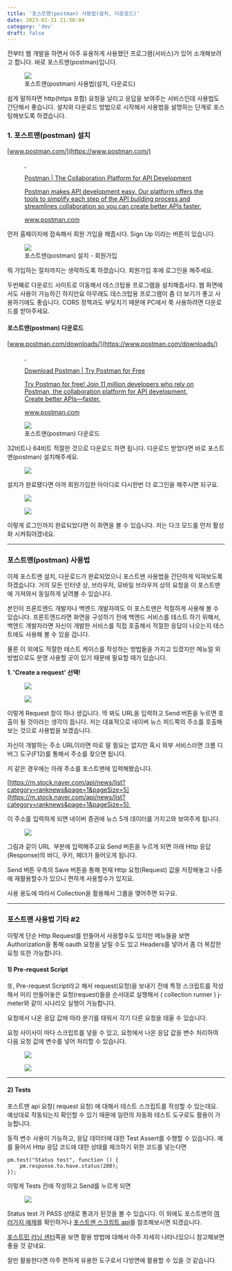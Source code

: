 ```yaml
---
title: '포스트맨(postman) 사용법(설치, 다운로드)'
date: 2023-01-31 21:50:04
category: 'dev'
draft: false
---
```


전부터 웹 개발을 하면서 아주 유용하게 사용했던 프로그램(서비스)가 있어 소개해보려고 합니다. 바로 포스트맨(postman)입니다. 

<figure class="imageblock alignCenter" data-origin-width="1191" data-origin-height="618" data-ke-mobilestyle="alignCenter"><span data-url="https://blog.kakaocdn.net/dn/WciSV/btqKxmMhFRp/uXvckGTGCIr3GPx123azWK/img.png" data-lightbox="lightbox" data-alt="포스트맨(postman) 사용법(설치, 다운로드)"><img src="https://blog.kakaocdn.net/dn/WciSV/btqKxmMhFRp/uXvckGTGCIr3GPx123azWK/img.png" srcset="https://img1.daumcdn.net/thumb/R1280x0/?scode=mtistory2&amp;fname=https%3A%2F%2Fblog.kakaocdn.net%2Fdn%2FWciSV%2FbtqKxmMhFRp%2FuXvckGTGCIr3GPx123azWK%2Fimg.png" data-ke-mobilestyle="alignCenter"></span><figcaption>포스트맨(postman) 사용법(설치, 다운로드)</figcaption></figure>

쉽게 말하자면 http(https 포함) 요청을 날리고 응답을 보여주는 서비스인데 사용법도 간단해서 좋습니다. 설치와 다운로드 방법으로 시작해서 사용법을 설명하는 단계로 포스팅해보도록 하겠습니다. 

### **1\. 포스트맨(postman) 설치**

[www.postman.com/](https://www.postman.com/)

<figure id="og_1602323902609" contenteditable="false" data-ke-type="opengraph" data-og-type="website" data-og-title="Postman | The Collaboration Platform for API Development" data-og-description="Postman makes API development easy. Our platform offers the tools to simplify each step of the API building process and streamlines collaboration so you can create better APIs faster." data-og-host="www.postman.com" data-og-source-url="https://www.postman.com/" data-og-url="https://www.postman.com/" data-og-image="https://scrap.kakaocdn.net/dn/bejpym/hyHOcC4cPK/tDb5Q5Zws1mMrti6zyXVKk/img.jpg?width=1200&amp;height=630&amp;face=0_0_1200_630,https://scrap.kakaocdn.net/dn/6bpE2/hyHNu6ohu0/fJARDCU49G26xMY1mQFTQ0/img.jpg?width=1200&amp;height=630&amp;face=0_0_1200_630"><a href="https://www.postman.com/" target="_blank" rel="noopener" data-source-url="https://www.postman.com/"><div class="og-image" style="background-image: url('https://scrap.kakaocdn.net/dn/bejpym/hyHOcC4cPK/tDb5Q5Zws1mMrti6zyXVKk/img.jpg?width=1200&amp;height=630&amp;face=0_0_1200_630,https://scrap.kakaocdn.net/dn/6bpE2/hyHNu6ohu0/fJARDCU49G26xMY1mQFTQ0/img.jpg?width=1200&amp;height=630&amp;face=0_0_1200_630');">&nbsp;</div><div class="og-text"><p class="og-title" data-ke-size="size16">Postman | The Collaboration Platform for API Development</p><p class="og-desc" data-ke-size="size16">Postman makes API development easy. Our platform offers the tools to simplify each step of the API building process and streamlines collaboration so you can create better APIs faster.</p><p class="og-host" data-ke-size="size16">www.postman.com</p></div></a></figure>

먼저 홈페이지에 접속해서 회원 가입을 해줍시다. Sign Up 이라는 버튼이 있습니다. 

<figure class="imageblock alignCenter" data-origin-width="777" data-origin-height="408" data-ke-mobilestyle="alignCenter"><span data-url="https://blog.kakaocdn.net/dn/oxk9o/btqKv7hGtPf/AZyxCPf636qeAuYufmeOuK/img.png" data-lightbox="lightbox" data-alt="포스트맨(postman) 설치 - 회원가입"><img src="https://blog.kakaocdn.net/dn/oxk9o/btqKv7hGtPf/AZyxCPf636qeAuYufmeOuK/img.png" srcset="https://img1.daumcdn.net/thumb/R1280x0/?scode=mtistory2&amp;fname=https%3A%2F%2Fblog.kakaocdn.net%2Fdn%2Foxk9o%2FbtqKv7hGtPf%2FAZyxCPf636qeAuYufmeOuK%2Fimg.png" data-ke-mobilestyle="alignCenter"></span><figcaption>포스트맨(postman) 설치 - 회원가입</figcaption></figure>

뭐 가입하는 절차까지는 생략하도록 하겠습니다. 회원가입 후에 로그인을 해주세요. 

두번째로 다운로드 사이트로 이동해서 데스크탑용 프로그램을 설치해줍시다. 웹 화면에서도 사용이 가능하긴 하지만요 아무래도 데스크탑용 프로그램이 좀 더 보기가 좋고 사용하기에도 좋습니다. CORS 정책과도 부딪치기 때문에 PC에서 쭉 사용하려면 다운로드를 받아주세요. 

#### **포스트맨(postman) 다운로드**

[www.postman.com/downloads/](https://www.postman.com/downloads/)

<figure id="og_1602324369229" contenteditable="false" data-ke-type="opengraph" data-og-type="website" data-og-title="Download Postman | Try Postman for Free" data-og-description="Try Postman for free! Join 11 million developers who rely on Postman, the collaboration platform for API development. Create better APIs—faster." data-og-host="www.postman.com" data-og-source-url="https://www.postman.com/downloads/" data-og-url="https://www.postman.com/downloads/" data-og-image="https://scrap.kakaocdn.net/dn/cqRE30/hyHOoQ1RzM/g03r56Wg1fkC7HpBCbh3R0/img.jpg?width=1200&amp;height=630&amp;face=0_0_1200_630,https://scrap.kakaocdn.net/dn/cAAGQR/hyHNw4bW9W/o5HoEWLC5ifFTifzeMbaYk/img.jpg?width=1200&amp;height=630&amp;face=0_0_1200_630"><a href="https://www.postman.com/downloads/" target="_blank" rel="noopener" data-source-url="https://www.postman.com/downloads/"><div class="og-image" style="background-image: url('https://scrap.kakaocdn.net/dn/cqRE30/hyHOoQ1RzM/g03r56Wg1fkC7HpBCbh3R0/img.jpg?width=1200&amp;height=630&amp;face=0_0_1200_630,https://scrap.kakaocdn.net/dn/cAAGQR/hyHNw4bW9W/o5HoEWLC5ifFTifzeMbaYk/img.jpg?width=1200&amp;height=630&amp;face=0_0_1200_630');">&nbsp;</div><div class="og-text"><p class="og-title" data-ke-size="size16">Download Postman | Try Postman for Free</p><p class="og-desc" data-ke-size="size16">Try Postman for free! Join 11 million developers who rely on Postman, the collaboration platform for API development. Create better APIs—faster.</p><p class="og-host" data-ke-size="size16">www.postman.com</p></div></a></figure>

<figure class="imageblock alignCenter" data-origin-width="521" data-origin-height="380" data-ke-mobilestyle="alignCenter"><span data-url="https://blog.kakaocdn.net/dn/eakoOO/btqKDaKfD5A/5Qjm2Qk7b85EwBQ10roHv1/img.png" data-lightbox="lightbox" data-alt="포스트맨(postman) 다운로드"><img src="https://blog.kakaocdn.net/dn/eakoOO/btqKDaKfD5A/5Qjm2Qk7b85EwBQ10roHv1/img.png" srcset="https://img1.daumcdn.net/thumb/R1280x0/?scode=mtistory2&amp;fname=https%3A%2F%2Fblog.kakaocdn.net%2Fdn%2FeakoOO%2FbtqKDaKfD5A%2F5Qjm2Qk7b85EwBQ10roHv1%2Fimg.png" data-ke-mobilestyle="alignCenter"></span><figcaption>포스트맨(postman) 다운로드</figcaption></figure>

32비트나 64비트 적절한 것으로 다운로드 하면 됩니다. 다운로드 받았다면 바로 포스트맨(postman) 설치해주세요. 

<figure class="imageblock alignCenter" data-origin-width="455" data-origin-height="256" data-ke-mobilestyle="alignCenter"><span data-url="https://blog.kakaocdn.net/dn/bgV4cD/btqKwseLWcv/1NOFbgqUGfga3WM2GffQDK/img.png" data-lightbox="lightbox" data-alt=""><img src="https://blog.kakaocdn.net/dn/bgV4cD/btqKwseLWcv/1NOFbgqUGfga3WM2GffQDK/img.png" srcset="https://img1.daumcdn.net/thumb/R1280x0/?scode=mtistory2&amp;fname=https%3A%2F%2Fblog.kakaocdn.net%2Fdn%2FbgV4cD%2FbtqKwseLWcv%2F1NOFbgqUGfga3WM2GffQDK%2Fimg.png" data-ke-mobilestyle="alignCenter"></span></figure>

설치가 완료됐다면 아까 회원가입한 아이디로 다시한번 더 로그인을 해주시면 되구요. 

<figure class="imageblock alignCenter" data-origin-width="1266" data-origin-height="893" data-ke-mobilestyle="alignCenter"><span data-url="https://blog.kakaocdn.net/dn/cd16Q9/btqKxRdQVXh/whYSATRi9z5MAkkkynULHK/img.png" data-lightbox="lightbox" data-alt=""><img src="https://blog.kakaocdn.net/dn/cd16Q9/btqKxRdQVXh/whYSATRi9z5MAkkkynULHK/img.png" srcset="https://img1.daumcdn.net/thumb/R1280x0/?scode=mtistory2&amp;fname=https%3A%2F%2Fblog.kakaocdn.net%2Fdn%2Fcd16Q9%2FbtqKxRdQVXh%2FwhYSATRi9z5MAkkkynULHK%2Fimg.png" data-ke-mobilestyle="alignCenter"></span></figure>

<figure class="imageblock alignCenter" data-origin-width="1266" data-origin-height="793" data-ke-mobilestyle="alignCenter"><span data-url="https://blog.kakaocdn.net/dn/YiWNE/btqKxllXOtM/yaQrRPVpZo6ERZ4i2j2RP0/img.png" data-lightbox="lightbox" data-alt=""><img src="https://blog.kakaocdn.net/dn/YiWNE/btqKxllXOtM/yaQrRPVpZo6ERZ4i2j2RP0/img.png" srcset="https://img1.daumcdn.net/thumb/R1280x0/?scode=mtistory2&amp;fname=https%3A%2F%2Fblog.kakaocdn.net%2Fdn%2FYiWNE%2FbtqKxllXOtM%2FyaQrRPVpZo6ERZ4i2j2RP0%2Fimg.png" data-ke-mobilestyle="alignCenter"></span></figure>

이렇게 로그인까지 완료되었다면 이 화면을 볼 수 있습니다. 저는 다크 모드를 먼저 활성화 시켜줘야겠네요. 

* * *

### **포스트맨(postman) 사용법**

이제 포스트맨 설치, 다운로드가 완료되었으니 포스트맨 사용법을 간단하게 익혀보도록 하겠습니다. 거의 모든 인터넷 상, 브라우저, 모바일 브라우저 상의 요청을 이 포스트맨에 가져와서 동일하게 날려볼 수 있습니다. 

본인이 프론트엔드 개발자나 백엔드 개발자여도 이 포스트맨은 적절하게 사용해 볼 수 있습니다. 프론트엔드라면 화면을 구성하기 전에 백엔드 서비스를 테스트 하기 위해서, 백엔드 개발자라면 자신이 개발한 서비스를 직접 호출해서 적절한 응답이 나오는지 테스트에도 사용해 볼 수 있을 겁니다. 

물론 이 외에도 적절한 테스트 케이스를 작성하는 방법들을 가지고 있겠지만 메뉴얼 외 방법으로도 분명 사용할 곳이 있기 때문에 필요할 때가 있습니다. 

**1\. 'Create a request' 선택!**

<figure class="imageblock alignCenter" data-origin-width="346" data-origin-height="319" data-ke-mobilestyle="alignCenter"><span data-url="https://blog.kakaocdn.net/dn/rrzwm/btqKy8flMsO/KNODmwPRZ9TPA7mKFAERj0/img.png" data-lightbox="lightbox" data-alt=""><img src="https://blog.kakaocdn.net/dn/rrzwm/btqKy8flMsO/KNODmwPRZ9TPA7mKFAERj0/img.png" srcset="https://img1.daumcdn.net/thumb/R1280x0/?scode=mtistory2&amp;fname=https%3A%2F%2Fblog.kakaocdn.net%2Fdn%2Frrzwm%2FbtqKy8flMsO%2FKNODmwPRZ9TPA7mKFAERj0%2Fimg.png" data-ke-mobilestyle="alignCenter"></span></figure>

<figure class="imageblock alignCenter" data-origin-width="933" data-origin-height="492" data-ke-mobilestyle="alignCenter"><span data-url="https://blog.kakaocdn.net/dn/Wkz4X/btqKv6Xq9Fh/JDYtPus1feRy0Vv6BS7AKK/img.png" data-lightbox="lightbox" data-alt=""><img src="https://blog.kakaocdn.net/dn/Wkz4X/btqKv6Xq9Fh/JDYtPus1feRy0Vv6BS7AKK/img.png" srcset="https://img1.daumcdn.net/thumb/R1280x0/?scode=mtistory2&amp;fname=https%3A%2F%2Fblog.kakaocdn.net%2Fdn%2FWkz4X%2FbtqKv6Xq9Fh%2FJDYtPus1feRy0Vv6BS7AKK%2Fimg.png" data-ke-mobilestyle="alignCenter"></span></figure>

이렇게 Request 창이 하나 생깁니다. 딱 봐도 URL을 입력하고 Send 버튼을 누르면 호출이 될 것이라는 생각이 듭니다. 저는 대표적으로 네이버 뉴스 피드쪽의 주소를 호출해보는 것으로 사용법을 보겠습니다. 

자신이 개발하는 주소 URL이라면 따로 딸 필요는 없지만 혹시 외부 서비스라면 크롬 디버그 도구(F12)를 통해서 주소를 찾으면 됩니다. 

저 같은 경우에는 아래 주소를 포스트맨에 입력해봤습니다. 

[https://m.stock.naver.com/api/news/list?category=ranknews&page=1&pageSize=5](https://m.stock.naver.com/api/news/list?category=ranknews&page=1&pageSize=5) 

이 주소를 입력하게 되면 네이버 증권에 뉴스 5개 데이터를 가지고와 보여주게 됩니다.

<figure class="imageblock alignCenter" data-origin-width="1355" data-origin-height="932" data-ke-mobilestyle="alignCenter"><span data-url="https://blog.kakaocdn.net/dn/bCpaBi/btrXJWldyvl/9sgXJbGXvnSkksYatUxkN0/img.png" data-lightbox="lightbox" data-alt=""><img src="https://blog.kakaocdn.net/dn/bCpaBi/btrXJWldyvl/9sgXJbGXvnSkksYatUxkN0/img.png" srcset="https://img1.daumcdn.net/thumb/R1280x0/?scode=mtistory2&amp;fname=https%3A%2F%2Fblog.kakaocdn.net%2Fdn%2FbCpaBi%2FbtrXJWldyvl%2F9sgXJbGXvnSkksYatUxkN0%2Fimg.png" data-ke-mobilestyle="alignCenter"></span></figure>

그림과 같이 URL  부분에 입력해주고요 Send 버튼을 누르게 되면 아래 Http 응답(Response)의 바디, 쿠키, 헤더가 들어오게 됩니다. 

Send 버튼 우측의 Save 버튼을 통해 현재 Http 요청(Request) 값을 저장해놓고 나중에 재활용할수가 있으니 편하게 사용할수가 있지요. 

사용 용도에 따라서 Collection을 활용해서 그룹을 맺어주면 되구요. 

* * *

### **포스트맨 사용법 기타 #2**

이렇게 단순 Http Request를 만들어서 사용할수도 있지만 메뉴들을 보면 Authorization을 통해 oauth 요청을 날릴 수도 있고 Headers를 넣어서 좀 더 복잡한 요청 또한 가능합니다. 

#### **1) Pre-request Script**

또, Pre-request Script라고 해서 request(요청)을 보내기 전에 특정 스크립트를 작성해서 미리 만들어놓은 요청(request)들을 순서대로 실행해서 ( collection runner ) j-meter와 같이 시나리오 실행이 가능합니다. 

요청에서 나온 응답 값에 따라 분기를 태워서 각기 다른 요청을 태울 수 있습니다. 

요청 사이사이 마다 스크립트를 넣을 수 있고, 요청에서 나온 응답 값을 변수 처리하여 다음 요청 값에 변수를 넣어 처리할 수 있습니다. 

<figure class="imageblock alignCenter" data-origin-width="871" data-origin-height="374" data-ke-mobilestyle="alignCenter"><span data-url="https://blog.kakaocdn.net/dn/bQq2lv/btqKC9kAve7/kWNA2BaKucpY4ffH1oZvOK/img.png" data-lightbox="lightbox" data-alt=""><img src="https://blog.kakaocdn.net/dn/bQq2lv/btqKC9kAve7/kWNA2BaKucpY4ffH1oZvOK/img.png" srcset="https://img1.daumcdn.net/thumb/R1280x0/?scode=mtistory2&amp;fname=https%3A%2F%2Fblog.kakaocdn.net%2Fdn%2FbQq2lv%2FbtqKC9kAve7%2FkWNA2BaKucpY4ffH1oZvOK%2Fimg.png" data-ke-mobilestyle="alignCenter"></span></figure>

<figure class="imageblock alignCenter" data-origin-width="875" data-origin-height="386" data-ke-mobilestyle="alignCenter"><span data-url="https://blog.kakaocdn.net/dn/mSipa/btqKGkTrlte/SSUqB8vQJuqINOhkAREUHk/img.png" data-lightbox="lightbox" data-alt=""><img src="https://blog.kakaocdn.net/dn/mSipa/btqKGkTrlte/SSUqB8vQJuqINOhkAREUHk/img.png" srcset="https://img1.daumcdn.net/thumb/R1280x0/?scode=mtistory2&amp;fname=https%3A%2F%2Fblog.kakaocdn.net%2Fdn%2FmSipa%2FbtqKGkTrlte%2FSSUqB8vQJuqINOhkAREUHk%2Fimg.png" data-ke-mobilestyle="alignCenter"></span></figure>

* * *

#### **2) Tests**

포스트맨 api 요청( request 요청) 에 대해서 테스트 스크립트를 작성할 수 있는데요. 예상대로 작동되는지 확인할 수 있기 때문에 일련의 자동화 테스트 도구로도 활용이 가능합니다. 

동적 변수 사용이 가능하고, 응답 데이터에 대한 Test Assert를 수행할 수 있습니다. 예를 들어서 Http 응답 코드에 대한 상태를 체크하기 위한 코드를 넣는다면

    pm.test("Status test", function () {
        pm.response.to.have.status(200);
    });

이렇게 Tests 칸에 작성하고 Send를 누르게 되면 

<figure class="imageblock alignCenter" data-origin-width="362" data-origin-height="151" data-ke-mobilestyle="alignCenter"><span data-url="https://blog.kakaocdn.net/dn/bkLTJn/btqKDbbDKBZ/3vm0RIpiR3D25ZC63ygho0/img.png" data-lightbox="lightbox" data-alt=""><img src="https://blog.kakaocdn.net/dn/bkLTJn/btqKDbbDKBZ/3vm0RIpiR3D25ZC63ygho0/img.png" srcset="https://img1.daumcdn.net/thumb/R1280x0/?scode=mtistory2&amp;fname=https%3A%2F%2Fblog.kakaocdn.net%2Fdn%2FbkLTJn%2FbtqKDbbDKBZ%2F3vm0RIpiR3D25ZC63ygho0%2Fimg.png" data-ke-mobilestyle="alignCenter"></span></figure>

Status test 가 PASS 상태로 통과가 된것을 볼 수 있습니다. 이 외에도 포스트맨의 [여러가지 예제](https://learning.postman.com/docs/writing-scripts/script-references/test-examples/)를 확인하거나 [포스트맨 스크립트 api](https://learning.postman.com/docs/writing-scripts/script-references/postman-sandbox-api-reference/)를 참조해보시면 되겠습니다. 

[포스트민 러닝 센터](https://learning.postman.com/docs/getting-started/introduction/)쪽을 보면 활용 방법에 대해서 아주 자세히 나타나있으니 참고해보면 좋을 것 같네요. 

잘만 활용한다면 아주 편하게 유용한 도구로서 다방면에 활용할 수 있을 것 같습니다.
